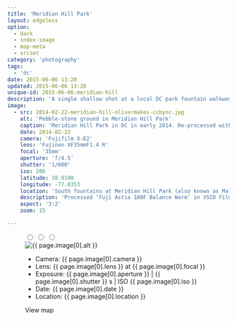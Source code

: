 ```yaml
---
title: 'Meridian Hill Park'
layout: edgeless
option:
  - dark
  - index-image
  - map-meta
  - srcset
category: 'photography'
tags:
  - 'dc'
date: 2015-06-06 13:20
updated: 2015-06-06 13:20
unique-id: 2015-06-06:meridian-hill
description: 'A single shallow shot at a local DC park fountain walkway.'
image:
  - src: 2014-02-22-meridian-hill-olivermakes-ccbync.jpg
    alt: 'Pebble-stone ground in Meridian Hill Park'
    caption: 'Meridian Hill Park in DC in early 2014. Re-processed with VSCO Film 04 (Fuji Astia 100F Balance Warm).'
    date: 2014-02-22
    camera: 'Fujifilm X-E2'
    lens: 'Fujinon XF35mmF1.4 R'
    focal: '35mm'
    aperture: 'f/4.5'
    shutter: '1/600'
    iso: 200
    latitude: 38.9198
    longitude: -77.0353
    location: 'South fountains at Meridian Hill Park (also known as Malcolm X Park)'
    description: 'Processed ‘Fuji Astia 100F Balance Warm’ in VSCO Film'
    aspect: '3:2'
    zoom: 15

---
```


<figure class="wide">
  <input type="radio" role="radio" name="shift0" class="shift-back" id="shift-back0">
  <input type="radio" role="radio" name="shift0" class="shift-overlay" id="shift-overlay0">
  <input type="radio" role="radio" name="shift0" class="shift-map" id="shift-map0">
  <div class="container map-background" id="i0">
    <img
      src="{{ site.image-url }}/{{ page.image[0].src }}"
      sizes="{{ site.wide-sizes }}"
      srcset="{% for srcset1440 in site.srcset1440 %}{{ site.image-url }}/{{ site.srcset1440[forloop.index0] }}/{{ page.image[0].src }} {{ site.srcset1440[forloop.index0] }}w{% if forloop.last == false %}, {% endif %}{% endfor %}"
       alt="{{ page.image[0].alt }}"
    >
    <label for="shift-back0" class="shift-back-label"></label>
    <label for="shift-overlay0" class="shift-overlay-label"></label>
    <div class="photo-meta overlay">
      <div class="camera-icon {% if page.image[0].camera contains 'iPhone 5S' %}icon-iphone5s{% elsif page.image[0].camera contains 'X-E2' %}icon-fxe2{% endif %}"></div>
      <ul class="camera-details">
        <li>Camera: {{ page.image[0].camera }}</li>
        <li>Lens: {{ page.image[0].lens }} at {{ page.image[0].focal }}</li>
        <li>Exposure: {{ page.image[0].aperture }} | {{ page.image[0].shutter }} s | ISO {{ page.image[0].iso }}</li>
        <li>Date: {{ page.image[0].date }}</li>
        <li>Location: {{ page.image[0].location }}</li>
      </ul>
      <label for="shift-map0" class="shift-map-label">View map</label>
    </div>
  </div>
</figure>

